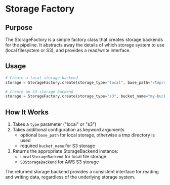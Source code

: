 # Storage Factory

## Purpose
The StorageFactory is a simple factory class that creates storage backends for the pipeline. It abstracts away the details of which storage system to use (local filesystem or S3), and provides a read/write interface.

## Usage

```python
# Create a local storage backend
storage = StorageFactory.create(storage_type="local", base_path="/tmp/s3")

# Create an S3 storage backend
storage = StorageFactory.create(storage_type="s3", bucket_name="my-bucket")
```

## How It Works
1. Takes a `type` parameter ("local" or "s3")
2. Takes additional configuration as keyword arguments
    - optional `base_path` for local storage, otherwise a tmp directory is used
    - required `bucket_name` for S3 storage
3. Returns the appropriate StorageBackend instance:
   - `LocalStorageBackend` for local file storage
   - `S3StorageBackend` for AWS S3 storage

The returned storage backend provides a consistent interface for reading and writing data, regardless of the underlying storage system.